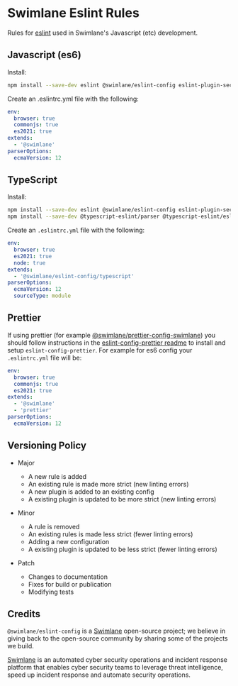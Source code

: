 # Swimlane Eslint Rules

Rules for [eslint](https://github.com/eslint/eslint) used in Swimlane's Javascript (etc) development.

## Javascript (es6)

Install:

```sh
npm install --save-dev eslint @swimlane/eslint-config eslint-plugin-security
```

Create an .eslintrc.yml file with the following:

```yaml
env:
  browser: true
  commonjs: true
  es2021: true
extends:
  - '@swimlane'
parserOptions:
  ecmaVersion: 12
```

## TypeScript

Install:

```sh
npm install --save-dev eslint @swimlane/eslint-config eslint-plugin-security
npm install --save-dev @typescript-eslint/parser @typescript-eslint/eslint-plugin
```

Create an `.eslintrc.yml` file with the following:

```yaml
env:
  browser: true
  es2021: true
  node: true
extends:
  - '@swimlane/eslint-config/typescript'
parserOptions:
  ecmaVersion: 12
  sourceType: module
```

## Prettier

If using prettier (for example [@swimlane/prettier-config-swimlane](https://github.com/swimlane/prettier-config-swimlane)) you should follow instructions in the [eslint-config-prettier readme](https://github.com/prettier/eslint-config-prettier#readme) to install and setup `eslint-config-prettier`. For example for es6 config your
`.eslintrc.yml` file will be:

```yaml
env:
  browser: true
  commonjs: true
  es2021: true
extends:
  - '@swimlane'
  - 'prettier'
parserOptions:
  ecmaVersion: 12
```

## Versioning Policy

* Major
  - A new rule is added
  - An existing rule is made more strict (new linting errors)
  - A new plugin is added to an existing config
  - A existing plugin is updated to be more strict (new linting errors)

* Minor
  - A rule is removed
  - An existing rules is made less strict (fewer linting errors)
  - Adding a new configuration
  - A existing plugin is updated to be less strict (fewer linting errors)

* Patch
  - Changes to documentation
  - Fixes for build or publication
  - Modifying tests


## Credits

`@swimlane/eslint-config` is a [Swimlane](http://swimlane.com) open-source project; we
believe in giving back to the open-source community by sharing some of the
projects we build.

[Swimlane](http://www.swimlane.com) is an automated cyber security operations and incident response
platform that enables cyber security teams to leverage threat intelligence,
speed up incident response and automate security operations.
